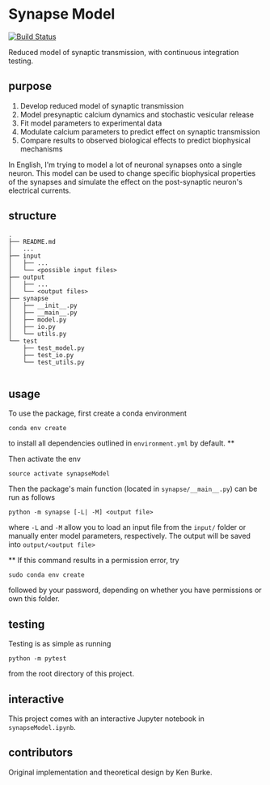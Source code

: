 # Synapse Model

[![Build
Status](https://travis-ci.org/kenburke/synapseModel.svg?branch=master)](https://travis-ci.org/kenburke/synapseModel)

Reduced model of synaptic transmission, with continuous integration testing.

## purpose

1. Develop reduced model of synaptic transmission
2. Model presynaptic calcium dynamics and stochastic vesicular release
3. Fit model parameters to experimental data
4. Modulate calcium parameters to predict effect on synaptic transmission
5. Compare results to observed biological effects to predict biophysical mechanisms

In English, I'm trying to model a lot of neuronal synapses onto a single neuron. This model can be used to change specific biophysical properties of the synapses and simulate the effect on the post-synaptic neuron's electrical currents.


## structure


```
.
├── README.md
│   ...
├── input
│   ├── ...
│   └── <possible input files>
├── output
│   ├── ...
│   └── <output files>
├── synapse
│   ├── __init__.py
│   ├── __main__.py
│   ├── model.py
│   ├── io.py
│   └── utils.py
└── test
    ├── test_model.py
    ├── test_io.py
    └── test_utils.py
    
```

## usage

To use the package, first create a conda environment

```
conda env create
```
to install all dependencies outlined in `environment.yml` by default. **

Then activate the env

```
source activate synapseModel
```

Then the package's main function (located in `synapse/__main__.py`) 
can be run as follows

```
python -m synapse [-L| -M] <output file>
```

where ``-L`` and ``-M`` allow you to load an input file from the ``input/`` folder or manually enter model parameters, respectively.
The output will be saved into ``output/<output file>``

**
If this command results in a permission error, try

```
sudo conda env create
```

followed by your password, depending on whether you have permissions or own this folder.


## testing

Testing is as simple as running

```
python -m pytest
```

from the root directory of this project.

## interactive

This project comes with an interactive Jupyter notebook in ``synapseModel.ipynb``.


## contributors

Original implementation and theoretical design by Ken Burke.